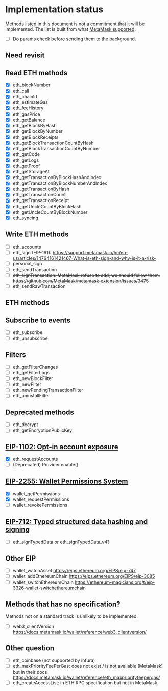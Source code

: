 # Implementation status

Methods listed in this document is not a commitment that it will be implemented.
The list is built from what [MetaMask supported](https://docs.metamask.io/wallet/reference/json-rpc-api/).

- [ ] Do params check before sending them to the background.

## Need revisit

## Read ETH methods

- [x] eth_blockNumber
- [x] eth_call
- [x] eth_chainId
- [x] eth_estimateGas
- [x] eth_feeHistory
- [x] eth_gasPrice
- [x] eth_getBalance
- [x] eth_getBlockByHash
- [x] eth_getBlockByNumber
- [x] eth_getBlockReceipts
- [x] eth_getBlockTransactionCountByHash
- [x] eth_getBlockTransactionCountByNumber
- [x] eth_getCode
- [x] eth_getLogs
- [x] eth_getProof
- [x] eth_getStorageAt
- [x] eth_getTransactionByBlockHashAndIndex
- [x] eth_getTransactionByBlockNumberAndIndex
- [x] eth_getTransactionByHash
- [x] eth_getTransactionCount
- [x] eth_getTransactionReceipt
- [x] eth_getUncleCountByBlockHash
- [x] eth_getUncleCountByBlockNumber
- [x] eth_syncing

## Write ETH methods

- [ ] eth_accounts
- [ ] eth_sign (EIP-191): <https://support.metamask.io/hc/en-us/articles/14764161421467-What-is-eth-sign-and-why-is-it-a-risk->
- [ ] personal_sign
- [ ] eth_sendTransaction
- [ ] ~~eth_signTransaction: MetaMask refuse to add, we should follow them. <https://github.com/MetaMask/metamask-extension/issues/3475>~~
- [ ] eth_sendRawTransaction

## ETH methods

## Subscribe to events

- [ ] eth_subscribe
- [ ] eth_unsubscribe

## Filters

- [ ] eth_getFilterChanges
- [ ] eth_getFilterLogs
- [ ] eth_newBlockFilter
- [ ] eth_newFilter
- [ ] eth_newPendingTransactionFilter
- [ ] eth_uninstallFilter

## Deprecated methods

- [ ] eth_decrypt
- [ ] eth_getEncryptionPublicKey

## [EIP-1102: Opt-in account exposure](https://eips.ethereum.org/EIPS/eip-1102)

- [x] eth_requestAccounts
- [ ] (Deprecated) Provider.enable()

## [EIP-2255: Wallet Permissions System](https://eips.ethereum.org/EIPS/eip-2255)

- [x] wallet_getPermissions
- [x] wallet_requestPermissions
- [ ] wallet_revokePermissions

## [EIP-712: Typed structured data hashing and signing](https://eips.ethereum.org/EIPS/eip-712)

- [ ] eth_signTypedData or eth_signTypedData_v4?

## Other EIP

- [ ] wallet_watchAsset <https://eips.ethereum.org/EIPS/eip-747>
- [ ] wallet_addEthereumChain <https://eips.ethereum.org/EIPS/eip-3085>
- [ ] wallet_switchEthereumChain <https://ethereum-magicians.org/t/eip-3326-wallet-switchethereumchain>

## Methods that has no specification?

Methods not on a standard track is unlikely to be implemented.

- [ ] web3_clientVersion <https://docs.metamask.io/wallet/reference/web3_clientversion/>

## Other question

- [ ] eth_coinbase (not supported by infura)
- [ ] eth_maxPriorityFeePerGas: does not exist / is not available (MetaMask) but in their docs <https://docs.metamask.io/wallet/reference/eth_maxpriorityfeepergas/>
- [ ] eth_createAccessList: in ETH RPC specification but not in MetaMask.
